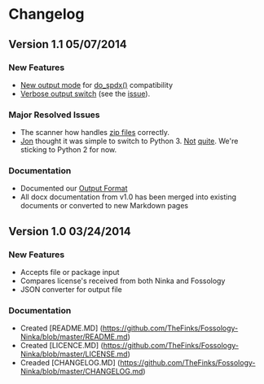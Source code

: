 Changelog
=========

Version 1.1  05/07/2014
-----------------------

### New Features
  - [New output mode](https://github.com/TheFinks/Fossology-Ninka/commit/e9564b8bc5bea230b4bc61b1969348123f3f5880) for [do_spdx()](https://github.com/chaughawout/Do_SPDX/) compatibility
  - [Verbose output switch](https://github.com/TheFinks/Fossology-Ninka/commit/c8bdd38ddb02b1af6e8ea6db53c8309fd606dbc9) (see the [issue](https://github.com/TheFinks/Fossology-Ninka/issues/10)).

### Major Resolved Issues
  - The scanner how handles [zip files](https://github.com/TheFinks/Fossology-Ninka/issues/11) correctly.
  - [Jon](https://github.com/jvonkampen0) thought it was simple to switch to Python 3. [Not](https://github.com/TheFinks/Fossology-Ninka/issues/6) [quite](https://github.com/TheFinks/Fossology-Ninka/issues/5). We're sticking to Python 2 for now.
  
### Documentation
  - Documented our [Output Format](https://github.com/TheFinks/Fossology-Ninka/blob/master/design/outout_format.md)
  - All docx documentation from v1.0 has been merged into existing documents or converted to new Markdown pages

Version 1.0  03/24/2014
-----------------------

### New Features
  - Accepts file or package input
  - Compares license's received from both Ninka and Fossology
  - JSON converter for output file
  
### Documentation
  - Created [README.MD] (https://github.com/TheFinks/Fossology-Ninka/blob/master/README.md)
  - Created [LICENCE.MD] (https://github.com/TheFinks/Fossology-Ninka/blob/master/LICENSE.md)
  - Creaded [CHANGELOG.MD] (https://github.com/TheFinks/Fossology-Ninka/blob/master/CHANGELOG.md)
